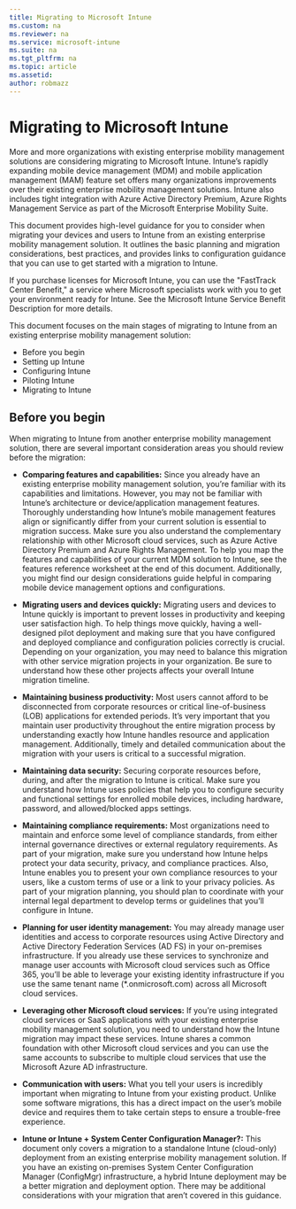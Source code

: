 ```yaml
---
title: Migrating to Microsoft Intune
ms.custom: na
ms.reviewer: na
ms.service: microsoft-intune
ms.suite: na
ms.tgt_pltfrm: na
ms.topic: article
ms.assetid: 
author: robmazz
---
```


# Migrating to Microsoft Intune

More and more organizations with existing enterprise mobility management solutions are considering migrating to Microsoft Intune. Intune’s rapidly expanding mobile device management (MDM) and mobile application management (MAM) feature set offers many organizations improvements over their existing enterprise mobility management solutions. Intune also includes tight integration with Azure Active Directory Premium, Azure Rights Management Service as part of the Microsoft Enterprise Mobility Suite.

This document provides high-level guidance for you to consider when migrating your devices and users to Intune from an existing enterprise mobility management solution. It outlines the basic planning and migration considerations, best practices, and provides links to configuration guidance that you can use to get started with a migration to Intune.

If you purchase licenses for Microsoft Intune, you can use the "FastTrack Center Benefit," a service where Microsoft specialists work with you to get your environment ready for Intune. See the Microsoft Intune Service Benefit Description for more details.

This document focuses on the main stages of migrating to Intune from an existing enterprise mobility management solution:

- Before you begin
- Setting up Intune
- Configuring Intune
- Piloting Intune
- Migrating to Intune

## Before you begin

When migrating to Intune from another enterprise mobility management solution, there are several important consideration areas you should review before the migration:

- **Comparing features and capabilities:** Since you already have an existing enterprise mobility management solution, you’re familiar with its capabilities and limitations. However, you may not be familiar with Intune’s architecture or device/application management features. Thoroughly understanding how Intune’s mobile management features align or significantly differ from your current solution is essential to migration success. Make sure you also understand the complementary relationship with other Microsoft cloud services, such as Azure Active Directory Premium and Azure Rights Management. To help you map the features and capabilities of your current MDM solution to Intune, see the features reference worksheet at the end of this document. Additionally, you might find our design considerations guide helpful in comparing mobile device management options and configurations.
 
- **Migrating users and devices quickly:** Migrating users and devices to Intune quickly is important to prevent losses in productivity and keeping user satisfaction high. To help things move quickly, having a well-designed pilot deployment and making sure that you have configured and deployed compliance and configuration policies correctly is crucial. Depending on your organization, you may need to balance this migration with other service migration projects in your organization. Be sure to understand how these other projects affects your overall Intune migration timeline.

- **Maintaining business productivity:** Most users cannot afford to be disconnected from corporate resources or critical line-of-business (LOB) applications for extended periods. It’s very important that you maintain user productivity throughout the entire migration process by understanding exactly how Intune handles resource and application management.  Additionally, timely and detailed communication about the migration with your users is critical to a successful migration.

- **Maintaining data security:** Securing corporate resources before, during, and after the migration to Intune is critical. Make sure you understand how Intune uses policies that help you to configure security and functional settings for enrolled mobile devices, including hardware, password, and allowed/blocked apps settings.

- **Maintaining compliance requirements:** Most organizations need to maintain and enforce some level of compliance standards, from either internal governance directives or external regulatory requirements. As part of your migration, make sure you understand how Intune helps protect your data security, privacy, and compliance practices. Also, Intune enables you to present your own compliance resources to your users, like a custom terms of use or a link to your privacy policies. As part of your migration planning, you should plan to coordinate with your internal legal department to develop terms or guidelines that you’ll configure in Intune. 

- **Planning for user identity management:** You may already manage user identities and access to corporate resources using Active Directory and Active Directory Federation Services (AD FS) in your on-premises infrastructure. If you already use these services to synchronize and manage user accounts with Microsoft cloud services such as Office 365, you’ll be able to leverage your existing identity infrastructure if you use the same tenant name (*.onmicrosoft.com) across all Microsoft cloud services. 

- **Leveraging other Microsoft cloud services:** If you’re using integrated cloud services or SaaS applications with your existing enterprise mobility management solution, you need to understand how the Intune migration may impact these services. Intune shares a common foundation with other Microsoft cloud services and you can use the same accounts to subscribe to multiple cloud services that use the Microsoft Azure AD infrastructure.

- **Communication with users:** What you tell your users is incredibly important when migrating to Intune from your existing product.  Unlike some software migrations, this has a direct impact on the user’s mobile device and requires them to take certain steps to ensure a trouble-free experience.

- **Intune or Intune + System Center Configuration Manager?:** This document only covers a migration to a standalone Intune (cloud-only) deployment from an existing enterprise mobility management solution. If you have an existing on-premises System Center Configuration Manager (ConfigMgr) infrastructure, a hybrid Intune deployment may be a better migration and deployment option. There may be additional considerations with your migration that aren’t covered in this guidance.
